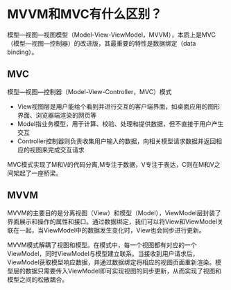 # MVVM和MVC有什么区别？

模型—视图—视图模型（Model-View-ViewModel，MVVM），本质上是MVC（模型—视图—控制器）的改进版，其最重要的特性是数据绑定（data binding）。

## MVC

模型—视图—控制器（Model-View-Controller，MVC）模式

* View视图层是用户能给个看到并进行交互的客户端界面，如桌面应用的图形界面、浏览器端渲染的网页等
* Model指业务模型，用于计算、校验、处理和提供数据，但不直接于用户产生交互
* Controller控制器则负责收集用户输入的数据，向相关模型请求数据并返回相应的视图来完成交互请求

MVC模式实现了M和V的代码分离,M专注于数据，V专注于表达，C则在M和V之间架起了一座桥梁。

## MVVM

MVVM的主要目的是分离视图（View）和模型（Model），ViewModel层封装了界面展示和操作的属性和接口。通过数据绑定，我们可以将View和ViewModel关联在一起，当ViewModel中的数据发生变化时，View也会同步进行更新。

MVVM模式解耦了视图和模型。在模式中，每一个视图都有对应的一个ViewModel，同时ViewModel与模型建立联系。当接收到用户请求后，ViewModel获取模型响应数据，并通过数据绑定将相应的视图页面重新渲染。模型层的数据只需要传入ViewModel即可实现视图的同步更新，从而实现了视图和模型之间的松散耦合。